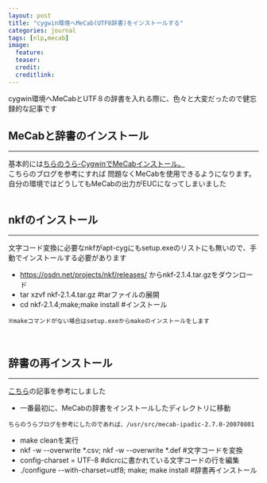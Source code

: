 ```yaml
---
layout: post
title: "cygwin環境へMeCab(UTF8辞書)をインストールする"
categories: journal
tags: [nlp,mecab]
image:
  feature:
  teaser:
  credit:
  creditlink:
---
```

cygwin環境へMeCabとUTF８の辞書を入れる際に、色々と大変だったので健忘録的な記事です

## MeCabと辞書のインストール
------------
基本的には[ちらのうら-CygwinでMeCabインストール。](http://chiranoura.nobody.jp/articles/2015-07-24_01_how_to_install_mecab/)  
こちらのブログを参考にすれば
問題なくMeCabを使用できるようになります。  
自分の環境ではどうしてもMeCabの出力がEUCになってしまいました  
<br />  

## nkfのインストール
----------
文字コード変換に必要なnkfがapt-cygにもsetup.exeのリストにも無いので、手動でインストールする必要があります  

- <https://osdn.net/projects/nkf/releases/> からnkf-2.1.4.tar.gzをダウンロード
- tar xzvf nkf-2.1.4.tar.gz  #tarファイルの展開
- cd nkf-2.1.4;make;make install  #インストール  
~~~
※makeコマンドがない場合はsetup.exeからmakeのインストールをします
~~~
<br />  

## 辞書の再インストール
--------
[こちら](http://qiita.com/junpooooow/items/0a7d13addc0acad10606)の記事を参考にしました  
- 一番最初に、MeCabの辞書をインストールしたディレクトリに移動
~~~
ちらのうらブログを参考にしたのであれば、/usr/src/mecab-ipadic-2.7.0-20070801
~~~
- make cleanを実行
- nkf -w --overwrite *.csv; nkf -w --overwrite *.def #文字コードを変換
- config-charset = UTF-8 #dicrcに書かれている文字コードの行を編集
- ./configure --with-charset=utf8; make; make install #辞書再インストール
<br />  
